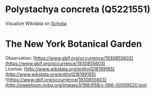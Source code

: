 
Polystachya concreta (Q5221551)
===============================
  
Visualize Wikidata on [Scholia](https://scholia.toolforge.org/taxon/Q5221551)
# The New York Botanical Garden
  
Observation: [https://www.gbif.org/occurrence/1930855603](https://www.gbif.org/occurrence/1930855603)  
License: [http://www.wikidata.org/entity/Q18199165](http://www.wikidata.org/entity/Q18199165)  
![https://www.gbif.org/occurrence/1930855603](http://sweetgum.nybg.org/images3/166/658/v-066-00059520.jpg)